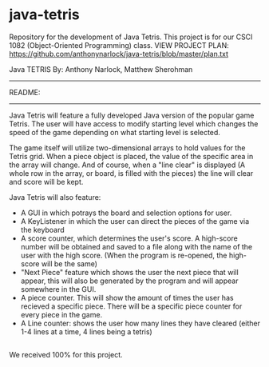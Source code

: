 # java-tetris
Repository for the development of Java Tetris. This project is for our CSCI 1082 (Object-Oriented Programming) class.
VIEW PROJECT PLAN: https://github.com/anthonynarlock/java-tetris/blob/master/plan.txt

Java TETRIS 
By: Anthony Narlock, Matthew Sherohman
**************
   README:
**************
Java Tetris will feature a fully developed Java version of the popular game Tetris. The user will have access to modify starting level which changes the speed of the game depending on what starting level is selected. 

The game itself will utilize two-dimensional arrays to hold values for the Tetris grid. When a piece object is placed, the value of the specific area in the array will change. And of course, when a "line clear" is displayed (A whole row in the array, or board, is filled with the pieces) the line will clear and score will be kept.

Java Tetris will also feature:
- A GUI in which potrays the board and selection options for user.
- A KeyListener in which the user can direct the pieces of the game via the keyboard
- A score counter, which determines the user's score. A high-score number will be obtained and saved to a file along with the name of the user with the high score. (When the program is re-opened, the high-score will be the same)
- "Next Piece" feature which shows the user the next piece that will appear, this will also be generated by the program and will appear somewhere in the GUI.
- A piece counter. This will show the amount of times the user has recieved a specific piece. There will be a specific piece counter for every piece in the game.
- A Line counter: shows the user how many lines they have cleared (either 1-4 lines at a time, 4 lines being a tetris)

##

We received 100% for this project.
